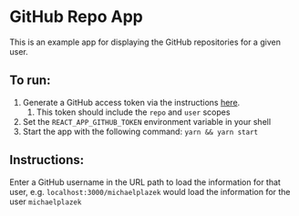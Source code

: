 # GitHub Repo App

This is an example app for displaying the GitHub repositories for a given user.

## To run:

1. Generate a GitHub access token via the instructions [here](https://docs.github.com/en/github/authenticating-to-github/keeping-your-account-and-data-secure/creating-a-personal-access-token).
   1. This token should include the `repo` and `user` scopes
1. Set the `REACT_APP_GITHUB_TOKEN` environment variable in your shell
1. Start the app with the following command: `yarn && yarn start`

## Instructions:

Enter a GitHub username in the URL path to load the information for that user, e.g. `localhost:3000/michaelplazek` would load the
information for the user `michaelplazek`
